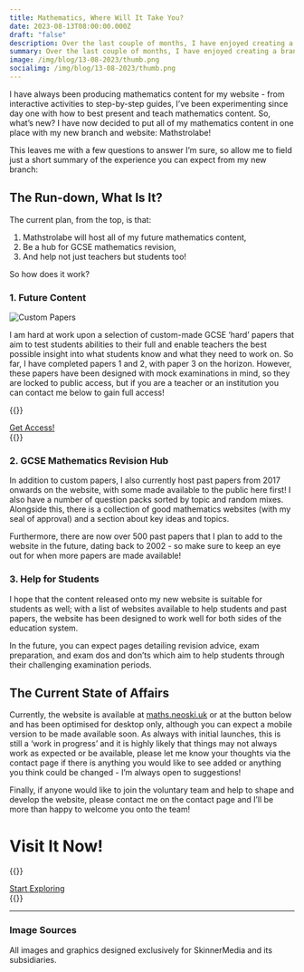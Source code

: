 ```yaml
---
title: Mathematics, Where Will It Take You?
date: 2023-08-13T08:00:00.000Z
draft: "false"
description: Over the last couple of months, I have enjoyed creating a brand new NeoSki experience for your enjoyment - and now it’s time to announce it to you!
summary: Over the last couple of months, I have enjoyed creating a brand new NeoSki experience for your enjoyment - and now it’s time to announce it to you!
image: /img/blog/13-08-2023/thumb.png
socialimg: /img/blog/13-08-2023/thumb.png
---
```


I have always been producing mathematics content for my website - from interactive activities to step-by-step guides, I’ve been experimenting since day one with how to best present and teach mathematics content. So, what’s new? I have now decided to put all of my mathematics content in one place with my new branch and website: Mathstrolabe!

This leaves me with a few questions to answer I’m sure, so allow me to field just a short summary of the experience you can expect from my new branch:

## The Run-down, What Is It?

The current plan, from the top, is that:

1. Mathstrolabe will host all of my future mathematics content,
2. Be a hub for GCSE mathematics revision,
3. And help not just teachers but students too!

So how does it work?

### 1. Future Content

![Custom Papers](/img/blog/13-08-2023/papers.png)

I am hard at work upon a selection of custom-made GCSE ‘hard’ papers that aim to test students abilities to their full and enable teachers the best possible insight into what students know and what they need to work on. So far, I have completed papers 1 and 2, with paper 3 on the horizon. However, these papers have been designed with mock examinations in mind, so they are locked to public access, but if you are a teacher or an institution you can contact me below to gain full access!

{{<rawhtml>}}

<div class="tc ma3">
<a href="https://maths.neoski.uk/contact/" class="btn raise">Get Access!</a>
</div>
{{</rawhtml>}}

### 2. GCSE Mathematics Revision Hub

In addition to custom papers, I also currently host past papers from 2017 onwards on the website, with some made available to the public here first! I also have a number of question packs sorted by topic and random mixes. Alongside this, there is a collection of good mathematics websites (with my seal of approval) and a section about key ideas and topics.

Furthermore, there are now over 500 past papers that I plan to add to the website in the future, dating back to 2002 - so make sure to keep an eye out for when more papers are made available!

### 3. Help for Students

I hope that the content released onto my new website is suitable for students as well; with a list of websites available to help students and past papers, the website has been designed to work well for both sides of the education system.

In the future, you can expect pages detailing revision advice, exam preparation, and exam dos and don’ts which aim to help students through their challenging examination periods.

## The Current State of Affairs

Currently, the website is available at [maths.neoski.uk](http://maths.neoski.uk) or at the button below and has been optimised for desktop only, although you can expect a mobile version to be made available soon. As always with initial launches, this is still a ‘work in progress’ and it is highly likely that things may not always work as expected or be available, please let me know your thoughts via the contact page if there is anything you would like to see added or anything you think could be changed - I’m always open to suggestions!

Finally, if anyone would like to join the voluntary team and help to shape and develop the website, please contact me on the contact page and I’ll be more than happy to welcome you onto the team!

# Visit It Now!

{{<rawhtml>}}

<div class="tc ma3">
<a href="https://maths.neoski.uk" class="btn raise">Start Exploring</a>
</div>
{{</rawhtml>}}

---

### Image Sources

All images and graphics designed exclusively for SkinnerMedia and its subsidiaries.
